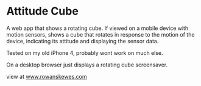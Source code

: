 Attitude Cube
===
A web app that shows a rotating cube. If viewed on a mobile device with motion sensors, shows a cube that rotates in response to the motion of the device, indicating its attitude and displaying the sensor data.


Tested on my old iPhone 4, probably wont work on much else.


On a desktop browser just displays a rotating cube screensaver.

view at www.rowanskewes.com
